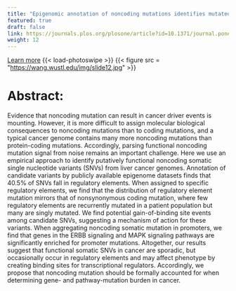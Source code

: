 ```yaml
---
title: "Epigenomic annotation of noncoding mutations identifies mutated pathways in primary liver cancer"
featured: true
draft: false
link: https://journals.plos.org/plosone/article?id=10.1371/journal.pone.0174032
weight: 12
---
```


[Learn more](https://journals.plos.org/plosone/article?id=10.1371/journal.pone.0174032)
{{< load-photoswipe >}}
{{< figure src = "https://wang.wustl.edu/img/slide12.jpg" >}}

# Abstract:
Evidence that noncoding mutation can result in cancer driver events is mounting. However, it is more difficult to assign molecular biological consequences to noncoding mutations than to coding mutations, and a typical cancer genome contains many more noncoding mutations than protein-coding mutations. Accordingly, parsing functional noncoding mutation signal from noise remains an important challenge. Here we use an empirical approach to identify putatively functional noncoding somatic single nucleotide variants (SNVs) from liver cancer genomes. Annotation of candidate variants by publicly available epigenome datasets finds that 40.5% of SNVs fall in regulatory elements. When assigned to specific regulatory elements, we find that the distribution of regulatory element mutation mirrors that of nonsynonymous coding mutation, where few regulatory elements are recurrently mutated in a patient population but many are singly mutated. We find potential gain-of-binding site events among candidate SNVs, suggesting a mechanism of action for these variants. When aggregating noncoding somatic mutation in promoters, we find that genes in the ERBB signaling and MAPK signaling pathways are significantly enriched for promoter mutations. Altogether, our results suggest that functional somatic SNVs in cancer are sporadic, but occasionally occur in regulatory elements and may affect phenotype by creating binding sites for transcriptional regulators. Accordingly, we propose that noncoding mutation should be formally accounted for when determining gene- and pathway-mutation burden in cancer.